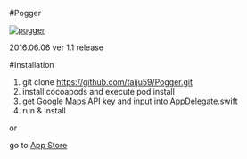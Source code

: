 #Pogger

[![pogger](http://a5.mzstatic.com/jp/r30/Purple30/v4/b0/35/d9/b035d9eb-c28a-d215-8f57-4f69d940b263/icon175x175.jpeg)](https://appsto.re/jp/urcJcb.i)

2016.06.06 ver 1.1 release

#Installation

1. git clone https://github.com/taiju59/Pogger.git
2. install cocoapods and execute pod install
3. get Google Maps API key and input into AppDelegate.swift  
4. run & install

or

go to [App Store](https://appsto.re/jp/urcJcb.i)
